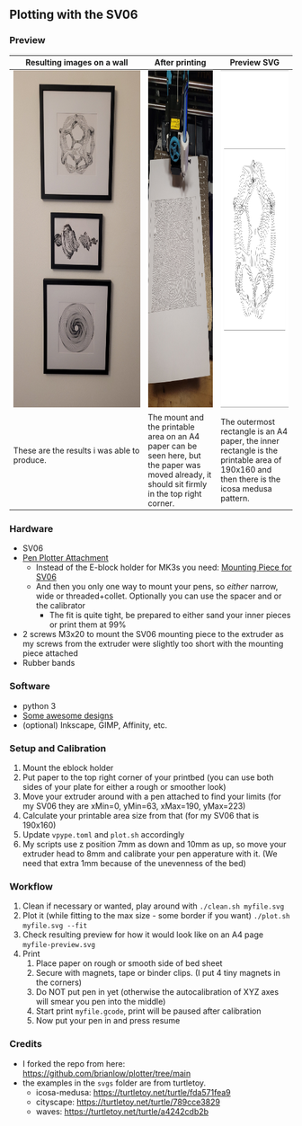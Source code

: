 Plotting with the SV06
--------------------------------

### Preview
| Resulting images on a wall | After printing | Preview SVG |
| --- | --- | --- |
| <img alt="3 Pictures on a wall" src="./docs/finished.jpg" width="300" height="600"> | <img alt="after printing" src="./docs/after_printing.jpg" width="300" height="600"> | <picture><source media="(prefers-color-scheme: dark)" srcset="./svgs/icosa-medusa-preview-darkmode.svg"><img alt="Icosa Medusa Pattern" src="./svgs/icosa-medusa-preview.svg" width="300" height="600"></picture> |
| These are the results i was able to produce. &nbsp;&nbsp;&nbsp;&nbsp;&nbsp;&nbsp;&nbsp;&nbsp;&nbsp;&nbsp;&nbsp;&nbsp;&nbsp;&nbsp;&nbsp;&nbsp;&nbsp;&nbsp;&nbsp;&nbsp;&nbsp;&nbsp;&nbsp;&nbsp;&nbsp;&nbsp;&nbsp;&nbsp;&nbsp;&nbsp;&nbsp;&nbsp;&nbsp;&nbsp;&nbsp;&nbsp;&nbsp;&nbsp;&nbsp;&nbsp;&nbsp;&nbsp;&nbsp;&nbsp;&nbsp;&nbsp;&nbsp;&nbsp;&nbsp;&nbsp;&nbsp;&nbsp;&nbsp;&nbsp;&nbsp; | The mount and the printable area on an A4 paper can be seen here, but the paper was moved already, it should sit firmly in the top right corner. | The outermost rectangle is an A4 paper, the inner rectangle is the printable area of 190x160 and then there is the icosa medusa pattern. |

### Hardware
* SV06
* [Pen Plotter Attachment](https://www.printables.com/model/63385-pen-plotter-attachment-for-prusa-mk3s)
  * Instead of the E-block holder for MK3s you need: [Mounting Piece for SV06](https://www.printables.com/model/984052-pen-plotter-attachment-for-the-sovol-sv06)
  * And then you only one way to mount your pens, so *either* narrow, wide or threaded+collet. Optionally you can use the spacer and or the calibrator
    * The fit is quite tight, be prepared to either sand your inner pieces or print them at 99%
* 2 screws M3x20 to mount the SV06 mounting piece to the extruder as my screws from the extruder were slightly too short with the mounting piece attached
* Rubber bands

### Software
* python 3
* [Some awesome designs](https://turtletoy.net/turtle/browse/newest/)
* (optional) Inkscape, GIMP, Affinity, etc.

### Setup and Calibration
1. Mount the eblock holder
2. Put paper to the top right corner of your printbed (you can use both sides of your plate for either a rough or smoother look)
3. Move your extruder around with a pen attached to find your limits (for my SV06 they are xMin=0, yMin=63, xMax=190, yMax=223)
4. Calculate your printable area size from that (for my SV06 that is 190x160)
5. Update `vpype.toml` and `plot.sh` accordingly
6. My scripts use z position 7mm as down and 10mm as up, so move your extruder head to 8mm and calibrate your pen apperature with it. (We need that extra 1mm because of the unevenness of the bed)

### Workflow
1. Clean if necessary or wanted, play around with `./clean.sh myfile.svg`
2. Plot it (while fitting to the max size - some border if you want) `./plot.sh myfile.svg --fit`
3. Check resulting preview for how it would look like on an A4 page `myfile-preview.svg`
4. Print
	1. Place paper on rough or smooth side of bed sheet
	2. Secure with magnets, tape or binder clips. (I put 4 tiny magnets in the corners)
	3. Do NOT put pen in yet (otherwise the autocalibration of XYZ axes will smear you pen into the middle)
	4. Start print `myfile.gcode`, print will be paused after calibration
	5. Now put your pen in and press resume

### Credits
* I forked the repo from here: https://github.com/brianlow/plotter/tree/main
* the examples in the `svgs` folder are from turtletoy.
  * icosa-medusa: https://turtletoy.net/turtle/fda571fea9
  * cityscape: https://turtletoy.net/turtle/789cce3829
  * waves: https://turtletoy.net/turtle/a4242cdb2b
